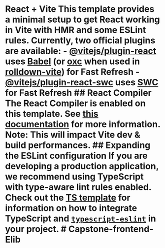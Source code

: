 # React + Vite This template provides a minimal setup to get React working in Vite with HMR and some ESLint rules. Currently, two official plugins are available: - [@vitejs/plugin-react](https://github.com/vitejs/vite-plugin-react/blob/main/packages/plugin-react) uses [Babel](https://babeljs.io/) (or [oxc](https://oxc.rs) when used in [rolldown-vite](https://vite.dev/guide/rolldown)) for Fast Refresh - [@vitejs/plugin-react-swc](https://github.com/vitejs/vite-plugin-react/blob/main/packages/plugin-react-swc) uses [SWC](https://swc.rs/) for Fast Refresh ## React Compiler The React Compiler is enabled on this template. See [this documentation](https://react.dev/learn/react-compiler) for more information. Note: This will impact Vite dev & build performances. ## Expanding the ESLint configuration If you are developing a production application, we recommend using TypeScript with type-aware lint rules enabled. Check out the [TS template](https://github.com/vitejs/vite/tree/main/packages/create-vite/template-react-ts) for information on how to integrate TypeScript and [`typescript-eslint`](https://typescript-eslint.io) in your project. # Capstone-frontend-Elib
